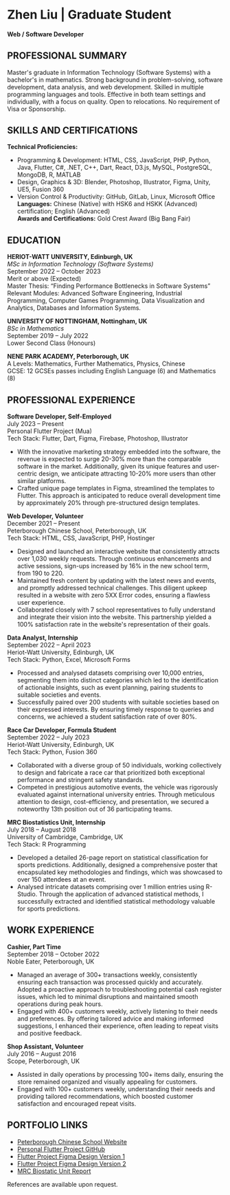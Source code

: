 # Zhen Liu | Graduate Student
#### Web / Software Developer

## PROFESSIONAL SUMMARY

Master's graduate in Information Technology (Software Systems) with a bachelor's in mathematics. Strong background in problem-solving, software development, data analysis, and web development. Skilled in multiple programming languages and tools. Effective in both team settings and individually, with a focus on quality. Open to relocations. No requirement of Visa or Sponsorship.

## SKILLS AND CERTIFICATIONS

**Technical Proficiencies:** 
- Programming & Development: HTML, CSS, JavaScript, PHP, Python, Java, Flutter, C#, .NET, C++, Dart, React, D3.js, MySQL, PostgreSQL, MongoDB, R, MATLAB
- Design, Graphics & 3D: Blender, Photoshop, Illustrator, Figma, Unity, UE5, Fusion 360
- Version Control & Productivity: GitHub, GitLab, Linux, Microsoft Office  
**Languages:** Chinese (Native) with HSK6 and HSKK (Advanced) certification; English (Advanced)  
**Awards and Certifications:** Gold Crest Award (Big Bang Fair)  

## EDUCATION

**HERIOT-WATT UNIVERSITY, Edinburgh, UK**  
*MSc in Information Technology (Software Systems)*  
September 2022 – October 2023  
Merit or above (Expected)  
Master Thesis: “Finding Performance Bottlenecks in Software Systems”  
Relevant Modules: Advanced Software Engineering, Industrial Programming, Computer Games Programming, Data Visualization and Analytics, Databases and Information Systems.

**UNIVERSITY OF NOTTINGHAM, Nottingham, UK**  
*BSc in Mathematics*  
September 2019 – July 2022  
Lower Second Class (Honours)  

**NENE PARK ACADEMY, Peterborough, UK**  
A Levels: Mathematics, Further Mathematics, Physics, Chinese  
GCSE: 12 GCSEs passes including English Language (6) and Mathematics (8)  

## PROFESSIONAL EXPERIENCE

**Software Developer, Self-Employed**  
July 2023 – Present  
Personal Flutter Project (Mua)  
Tech Stack: Flutter, Dart, Figma, Firebase, Photoshop, Illustrator  
- With the innovative marketing strategy embedded into the software, the revenue is expected to surge 20-30% more than the comparable software in the market. Additionally, given its unique features and user-centric design, we anticipate attracting 10-20% more users than other similar platforms.
- Crafted unique page templates in Figma, streamlined the templates to Flutter. This approach is anticipated to reduce overall development time by approximately 20% through pre-structured design templates.

**Web Developer, Volunteer**  
December 2021 – Present  
Peterborough Chinese School, Peterborough, UK  
Tech Stack: HTML, CSS, JavaScript, PHP, Hostinger  
- Designed and launched an interactive website that consistently attracts over 1,030 weekly requests. Through continuous enhancements and active sessions, sign-ups increased by 16% in the new school term, from 190 to 220.
- Maintained fresh content by updating with the latest news and events, and promptly addressed technical challenges. This diligent upkeep resulted in a website with zero 5XX Error codes, ensuring a flawless user experience.
- Collaborated closely with 7 school representatives to fully understand and integrate their vision into the website. This partnership yielded a 100% satisfaction rate in the website's representation of their goals.

**Data Analyst, Internship**  
September 2022 – April 2023  
Heriot-Watt University, Edinburgh, UK  
Tech Stack: Python, Excel, Microsoft Forms  
- Processed and analysed datasets comprising over 10,000 entries, segmenting them into distinct categories which led to the identification of actionable insights, such as event planning, pairing students to suitable societies and events.
- Successfully paired over 200 students with suitable societies based on their expressed interests. By ensuring timely response to queries and concerns, we achieved a student satisfaction rate of over 80%.

**Race Car Developer, Formula Student**  
September 2022 – July 2023  
Heriot-Watt University, Edinburgh, UK  
Tech Stack: Python, Fusion 360  
- Collaborated with a diverse group of 50 individuals, working collectively to design and fabricate a race car that prioritized both exceptional performance and stringent safety standards.
- Competed in prestigious automotive events, the vehicle was rigorously evaluated against international university entries. Through meticulous attention to design, cost-efficiency, and presentation, we secured a noteworthy 13th position out of 36 participating teams.

**MRC Biostatistics Unit, Internship**  
July 2018 – August 2018  
University of Cambridge, Cambridge, UK  
Tech Stack: R Programming  
- Developed a detailed 26-page report on statistical classification for sports predictions. Additionally, designed a comprehensive poster that encapsulated key methodologies and findings, which was showcased to over 150 attendees at an event.
- Analysed intricate datasets comprising over 1 million entries using R-Studio. Through the application of advanced statistical methods, I successfully extracted and identified statistical methodology valuable for sports predictions.

## WORK EXPERIENCE

**Cashier, Part Time**  
September 2018 – October 2022  
Noble Eater, Peterborough, UK  
- Managed an average of 300+ transactions weekly, consistently ensuring each transaction was processed quickly and accurately. Adopted a proactive approach to troubleshooting potential cash register issues, which led to minimal disruptions and maintained smooth operations during peak hours.
- Engaged with 400+ customers weekly, actively listening to their needs and preferences. By offering tailored advice and making informed suggestions, I enhanced their experience, often leading to repeat visits and positive feedback.

**Shop Assistant, Volunteer**  
July 2016 – August 2016  
Scope, Peterborough, UK  
- Assisted in daily operations by processing 100+ items daily, ensuring the store remained organized and visually appealing for customers.
- Engaged with 100+ customers weekly, understanding their needs and providing tailored recommendations, which boosted customer satisfaction and encouraged repeat visits.

## PORTFOLIO LINKS

- [Peterborough Chinese School Website](#)
- [Personal Flutter Project GitHub](#)
- [Flutter Project Figma Design Version 1](#)
- [Flutter Project Figma Design Version 2](#)
- [MRC Biostatic Unit Report](#)

References are available upon request.
